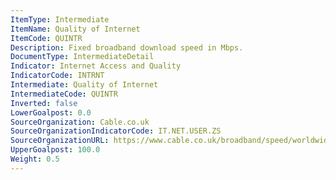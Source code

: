 ```yaml
---
ItemType: Intermediate
ItemName: Quality of Internet
ItemCode: QUINTR
Description: Fixed broadband download speed in Mbps.
DocumentType: IntermediateDetail
Indicator: Internet Access and Quality
IndicatorCode: INTRNT
Intermediate: Quality of Internet
IntermediateCode: QUINTR
Inverted: false
LowerGoalpost: 0.0
SourceOrganization: Cable.co.uk
SourceOrganizationIndicatorCode: IT.NET.USER.ZS
SourceOrganizationURL: https://www.cable.co.uk/broadband/speed/worldwide-speed-league/
UpperGoalpost: 100.0
Weight: 0.5
---
```


